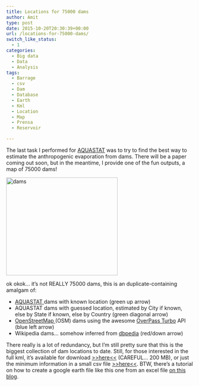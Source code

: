 ```yaml
---
title: Locations for 75000 dams
author: Amit
type: post
date: 2015-10-20T20:30:39+00:00
url: /locations-for-75000-dams/
switch_like_status:
  - 1
categories:
  - Big data
  - Data
  - Analysis
tags:
  - Barrage
  - csv
  - Dam
  - Database
  - Earth
  - Kml
  - Location
  - Map
  - Prensa
  - Reservoir

---
```

The last task I performed for <a href="http://www.fao.org/nr/aquastat" target="_blank">AQUASTAT</a> was to try to find the best way to estimate the anthropogenic evaporation from dams. There will be a paper coming out soon, but in the meantime, I provide one of the fun outputs, a map of 75000 dams!

[<img class="alignnone size-medium wp-image-401" src="https://i2.wp.com/amitkohli.com/wp-content/uploads/2015/10/dams.png?resize=300%2C263" alt="dams" width="300" height="263" srcset="https://i2.wp.com/amitkohli.com/wp-content/uploads/2015/10/dams.png?resize=300%2C263 300w, https://i2.wp.com/amitkohli.com/wp-content/uploads/2015/10/dams.png?w=624 624w" sizes="(max-width: 300px) 100vw, 300px" data-recalc-dims="1" />][1]

ok okok&#8230; it&#8217;s not REALLY 75000 dams, this is an duplicate-containing amalgam of:

  * <a href="http://www.fao.org/nr/water/aquastat/dams/index.stm" target="_blank">AQUASTAT </a>dams with known location (green up arrow)
  * AQUASTAT dams with guessed location, estimated by City if known, else by State if known, else by Country (green diagonal arrow)
  * <a href="https://www.openstreetmap.org/#map=5/51.500/-0.100" target="_blank">OpenStreetMap </a>(OSM) dams using the awesome <a href="http://overpass-turbo.eu/" target="_blank">OverPass Turbo</a> API (blue left arrow)
  * Wikipedia dams&#8230; somehow inferred from <a href="http://dbpedia.org" target="_blank">dbpedia</a> (red/down arrow)

There really is a lot of redundancy, but I&#8217;m still pretty sure that this is the biggest collection of dam locations to date. Still, for those interested in the full kml, it&#8217;s available for download <a href="https://www.dropbox.com/s/1q27n6raje3gvab/all.merged.kml?dl=0" target="_blank">>>here<<</a> (CAREFUL&#8230; 200 MB), or just the minimum information in a small csv file <a href="https://www.dropbox.com/s/qpraev5pbvzk1jc/all.merged.csv?dl=0" target="_blank">>>here<<</a>. BTW, there&#8217;s a tutorial on how to create a google earth file like this one from an excel file <a href="https://amitkohli.com/kml-maker-for-excel-google-earth/" target="_blank">on this blog</a>.

 [1]: https://i2.wp.com/amitkohli.com/wp-content/uploads/2015/10/dams.png
